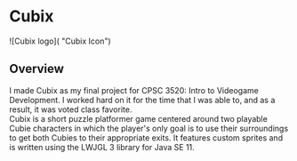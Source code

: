 # Cubix
![Cubix logo]( "Cubix Icon")
## Overview
I made Cubix as my final project for CPSC 3520: Intro to Videogame Development. I worked hard on it for the time that I was able to, and as a result, it was voted class favorite.  
Cubix is a short puzzle platformer game centered around two playable Cubie characters in which the player's only goal is to use their surroundings to get both Cubies to their appropriate exits.
It features custom sprites and is written using the LWJGL 3 library for Java SE 11.
